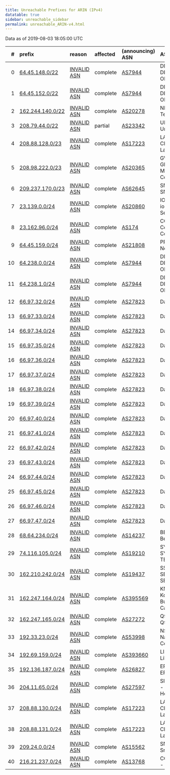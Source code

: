 ```yaml
---
title: Unreachable Prefixes for ARIN (IPv4)
datatable: true
sidebar: unreachable_sidebar
permalink: unreachable_ARIN-v4.html
---
```


Data as of 2019-08-03 18:05:00 UTC


<div class="datatable-begin"></div>

|   # | prefix                                                     | reason                                                                                                   | affected   | (announcing) ASN                         | AS Name                                                |   unreachable /24s |
|----:|:-----------------------------------------------------------|:---------------------------------------------------------------------------------------------------------|:-----------|:-----------------------------------------|:-------------------------------------------------------|-------------------:|
|   0 | [64.45.148.0/22](https://stat.ripe.net/64.45.148.0/22)     | [INVALID ASN](https://rpki-validator.ripe.net/announcement-preview?asn=AS7944&prefix=64.45.148.0/22)     | complete   | [AS7944](unreachable_AS7944-v4.html)     | DMVOL-ASN - DELMARVA ONLINE                            |                  4 |
|   1 | [64.45.152.0/22](https://stat.ripe.net/64.45.152.0/22)     | [INVALID ASN](https://rpki-validator.ripe.net/announcement-preview?asn=AS7944&prefix=64.45.152.0/22)     | complete   | [AS7944](unreachable_AS7944-v4.html)     | DMVOL-ASN - DELMARVA ONLINE                            |                  4 |
|   2 | [162.244.140.0/22](https://stat.ripe.net/162.244.140.0/22) | [INVALID ASN](https://rpki-validator.ripe.net/announcement-preview?asn=AS20278&prefix=162.244.140.0/22)  | complete   | [AS20278](unreachable_AS20278-v4.html)   | NEXEON - Nexeon Technologies                           |                  4 |
|   3 | [208.79.44.0/22](https://stat.ripe.net/208.79.44.0/22)     | [INVALID ASN](https://rpki-validator.ripe.net/announcement-preview?asn=AS23342&prefix=208.79.44.0/22)    | partial    | [AS23342](unreachable_AS23342-v4.html)   | UNITEDLAYER - Unitedlayer                              |                  4 |
|   4 | [208.88.128.0/23](https://stat.ripe.net/208.88.128.0/23)   | [INVALID ASN](https://rpki-validator.ripe.net/announcement-preview?asn=AS17223&prefix=208.88.128.0/23)   | complete   | [AS17223](unreachable_AS17223-v4.html)   | LATISYS-CHICAGO - Latisys-Chicago                      |                  2 |
|   5 | [208.98.222.0/23](https://stat.ripe.net/208.98.222.0/23)   | [INVALID ASN](https://rpki-validator.ripe.net/announcement-preview?asn=AS20365&prefix=208.98.222.0/23)   | complete   | [AS20365](unreachable_AS20365-v4.html)   | GWMC-AS2 - Globalive Wireless Management Corp.         |                  2 |
|   6 | [209.237.170.0/23](https://stat.ripe.net/209.237.170.0/23) | [INVALID ASN](https://rpki-validator.ripe.net/announcement-preview?asn=AS62645&prefix=209.237.170.0/23)  | complete   | [AS62645](unreachable_AS62645-v4.html)   | SNAPNAMES - SNAPNAMES.COM                              |                  2 |
|   7 | [23.139.0.0/24](https://stat.ripe.net/23.139.0.0/24)       | [INVALID ASN](https://rpki-validator.ripe.net/announcement-preview?asn=AS20860&prefix=23.139.0.0/24)     | complete   | [AS20860](unreachable_AS20860-v4.html)   | IOMART-AS - iomart Cloud Services Limited.             |                  1 |
|   8 | [23.162.96.0/24](https://stat.ripe.net/23.162.96.0/24)     | [INVALID ASN](https://rpki-validator.ripe.net/announcement-preview?asn=AS174&prefix=23.162.96.0/24)      | complete   | [AS174](unreachable_AS174-v4.html)       | COGENT-174 - Cogent Communications                     |                  1 |
|   9 | [64.45.159.0/24](https://stat.ripe.net/64.45.159.0/24)     | [INVALID ASN](https://rpki-validator.ripe.net/announcement-preview?asn=AS21808&prefix=64.45.159.0/24)    | complete   | [AS21808](unreachable_AS21808-v4.html)   | PRLSS - Peerless Network Inc                           |                  1 |
|  10 | [64.238.0.0/24](https://stat.ripe.net/64.238.0.0/24)       | [INVALID ASN](https://rpki-validator.ripe.net/announcement-preview?asn=AS7944&prefix=64.238.0.0/24)      | complete   | [AS7944](unreachable_AS7944-v4.html)     | DMVOL-ASN - DELMARVA ONLINE                            |                  1 |
|  11 | [64.238.1.0/24](https://stat.ripe.net/64.238.1.0/24)       | [INVALID ASN](https://rpki-validator.ripe.net/announcement-preview?asn=AS7944&prefix=64.238.1.0/24)      | complete   | [AS7944](unreachable_AS7944-v4.html)     | DMVOL-ASN - DELMARVA ONLINE                            |                  1 |
|  12 | [66.97.32.0/24](https://stat.ripe.net/66.97.32.0/24)       | [INVALID ASN](https://rpki-validator.ripe.net/announcement-preview?asn=AS27823&prefix=66.97.32.0/24)     | complete   | [AS27823](unreachable_AS27823-v4.html)   | Dattatec.com                                           |                  1 |
|  13 | [66.97.33.0/24](https://stat.ripe.net/66.97.33.0/24)       | [INVALID ASN](https://rpki-validator.ripe.net/announcement-preview?asn=AS27823&prefix=66.97.33.0/24)     | complete   | [AS27823](unreachable_AS27823-v4.html)   | Dattatec.com                                           |                  1 |
|  14 | [66.97.34.0/24](https://stat.ripe.net/66.97.34.0/24)       | [INVALID ASN](https://rpki-validator.ripe.net/announcement-preview?asn=AS27823&prefix=66.97.34.0/24)     | complete   | [AS27823](unreachable_AS27823-v4.html)   | Dattatec.com                                           |                  1 |
|  15 | [66.97.35.0/24](https://stat.ripe.net/66.97.35.0/24)       | [INVALID ASN](https://rpki-validator.ripe.net/announcement-preview?asn=AS27823&prefix=66.97.35.0/24)     | complete   | [AS27823](unreachable_AS27823-v4.html)   | Dattatec.com                                           |                  1 |
|  16 | [66.97.36.0/24](https://stat.ripe.net/66.97.36.0/24)       | [INVALID ASN](https://rpki-validator.ripe.net/announcement-preview?asn=AS27823&prefix=66.97.36.0/24)     | complete   | [AS27823](unreachable_AS27823-v4.html)   | Dattatec.com                                           |                  1 |
|  17 | [66.97.37.0/24](https://stat.ripe.net/66.97.37.0/24)       | [INVALID ASN](https://rpki-validator.ripe.net/announcement-preview?asn=AS27823&prefix=66.97.37.0/24)     | complete   | [AS27823](unreachable_AS27823-v4.html)   | Dattatec.com                                           |                  1 |
|  18 | [66.97.38.0/24](https://stat.ripe.net/66.97.38.0/24)       | [INVALID ASN](https://rpki-validator.ripe.net/announcement-preview?asn=AS27823&prefix=66.97.38.0/24)     | complete   | [AS27823](unreachable_AS27823-v4.html)   | Dattatec.com                                           |                  1 |
|  19 | [66.97.39.0/24](https://stat.ripe.net/66.97.39.0/24)       | [INVALID ASN](https://rpki-validator.ripe.net/announcement-preview?asn=AS27823&prefix=66.97.39.0/24)     | complete   | [AS27823](unreachable_AS27823-v4.html)   | Dattatec.com                                           |                  1 |
|  20 | [66.97.40.0/24](https://stat.ripe.net/66.97.40.0/24)       | [INVALID ASN](https://rpki-validator.ripe.net/announcement-preview?asn=AS27823&prefix=66.97.40.0/24)     | complete   | [AS27823](unreachable_AS27823-v4.html)   | Dattatec.com                                           |                  1 |
|  21 | [66.97.41.0/24](https://stat.ripe.net/66.97.41.0/24)       | [INVALID ASN](https://rpki-validator.ripe.net/announcement-preview?asn=AS27823&prefix=66.97.41.0/24)     | complete   | [AS27823](unreachable_AS27823-v4.html)   | Dattatec.com                                           |                  1 |
|  22 | [66.97.42.0/24](https://stat.ripe.net/66.97.42.0/24)       | [INVALID ASN](https://rpki-validator.ripe.net/announcement-preview?asn=AS27823&prefix=66.97.42.0/24)     | complete   | [AS27823](unreachable_AS27823-v4.html)   | Dattatec.com                                           |                  1 |
|  23 | [66.97.43.0/24](https://stat.ripe.net/66.97.43.0/24)       | [INVALID ASN](https://rpki-validator.ripe.net/announcement-preview?asn=AS27823&prefix=66.97.43.0/24)     | complete   | [AS27823](unreachable_AS27823-v4.html)   | Dattatec.com                                           |                  1 |
|  24 | [66.97.44.0/24](https://stat.ripe.net/66.97.44.0/24)       | [INVALID ASN](https://rpki-validator.ripe.net/announcement-preview?asn=AS27823&prefix=66.97.44.0/24)     | complete   | [AS27823](unreachable_AS27823-v4.html)   | Dattatec.com                                           |                  1 |
|  25 | [66.97.45.0/24](https://stat.ripe.net/66.97.45.0/24)       | [INVALID ASN](https://rpki-validator.ripe.net/announcement-preview?asn=AS27823&prefix=66.97.45.0/24)     | complete   | [AS27823](unreachable_AS27823-v4.html)   | Dattatec.com                                           |                  1 |
|  26 | [66.97.46.0/24](https://stat.ripe.net/66.97.46.0/24)       | [INVALID ASN](https://rpki-validator.ripe.net/announcement-preview?asn=AS27823&prefix=66.97.46.0/24)     | complete   | [AS27823](unreachable_AS27823-v4.html)   | Dattatec.com                                           |                  1 |
|  27 | [66.97.47.0/24](https://stat.ripe.net/66.97.47.0/24)       | [INVALID ASN](https://rpki-validator.ripe.net/announcement-preview?asn=AS27823&prefix=66.97.47.0/24)     | complete   | [AS27823](unreachable_AS27823-v4.html)   | Dattatec.com                                           |                  1 |
|  28 | [68.64.234.0/24](https://stat.ripe.net/68.64.234.0/24)     | [INVALID ASN](https://rpki-validator.ripe.net/announcement-preview?asn=AS14237&prefix=68.64.234.0/24)    | complete   | [AS14237](unreachable_AS14237-v4.html)   | BEAMSPEED1 - Beamspeed LLC                             |                  1 |
|  29 | [74.116.105.0/24](https://stat.ripe.net/74.116.105.0/24)   | [INVALID ASN](https://rpki-validator.ripe.net/announcement-preview?asn=AS19210&prefix=74.116.105.0/24)   | complete   | [AS19210](unreachable_AS19210-v4.html)   | SYNCHRONOSS - SYNCHRONOSS TECHNOLOGIES                 |                  1 |
|  30 | [162.210.242.0/24](https://stat.ripe.net/162.210.242.0/24) | [INVALID ASN](https://rpki-validator.ripe.net/announcement-preview?asn=AS19437&prefix=162.210.242.0/24)  | complete   | [AS19437](unreachable_AS19437-v4.html)   | SS-ASH - SECURED SERVERS LLC                           |                  1 |
|  31 | [162.247.164.0/24](https://stat.ripe.net/162.247.164.0/24) | [INVALID ASN](https://rpki-validator.ripe.net/announcement-preview?asn=AS395569&prefix=162.247.164.0/24) | complete   | [AS395569](unreachable_AS395569-v4.html) | KMBS-CA - Konica Minolta Business Solutions Canada LTD |                  1 |
|  32 | [162.247.165.0/24](https://stat.ripe.net/162.247.165.0/24) | [INVALID ASN](https://rpki-validator.ripe.net/announcement-preview?asn=AS27272&prefix=162.247.165.0/24)  | complete   | [AS27272](unreachable_AS27272-v4.html)   | Q9-AS-CAL3 - Q9 Networks Inc.                          |                  1 |
|  33 | [192.33.23.0/24](https://stat.ripe.net/192.33.23.0/24)     | [INVALID ASN](https://rpki-validator.ripe.net/announcement-preview?asn=AS53998&prefix=192.33.23.0/24)    | complete   | [AS53998](unreachable_AS53998-v4.html)   | NSC-AS01 - National Systems Corporation                |                  1 |
|  34 | [192.69.159.0/24](https://stat.ripe.net/192.69.159.0/24)   | [INVALID ASN](https://rpki-validator.ripe.net/announcement-preview?asn=AS393660&prefix=192.69.159.0/24)  | complete   | [AS393660](unreachable_AS393660-v4.html) | LIBERA-ASN1 - Libera Inc.                              |                  1 |
|  35 | [192.136.187.0/24](https://stat.ripe.net/192.136.187.0/24) | [INVALID ASN](https://rpki-validator.ripe.net/announcement-preview?asn=AS26827&prefix=192.136.187.0/24)  | complete   | [AS26827](unreachable_AS26827-v4.html)   | EPBTELECOM - EPB Fiber Optics                          |                  1 |
|  36 | [204.11.65.0/24](https://stat.ripe.net/204.11.65.0/24)     | [INVALID ASN](https://rpki-validator.ripe.net/announcement-preview?asn=AS27597&prefix=204.11.65.0/24)    | complete   | [AS27597](unreachable_AS27597-v4.html)   | SITESERVER-IDC1 - Siteserver Hosting                   |                  1 |
|  37 | [208.88.130.0/24](https://stat.ripe.net/208.88.130.0/24)   | [INVALID ASN](https://rpki-validator.ripe.net/announcement-preview?asn=AS17223&prefix=208.88.130.0/24)   | complete   | [AS17223](unreachable_AS17223-v4.html)   | LATISYS-CHICAGO - Latisys-Chicago                      |                  1 |
|  38 | [208.88.131.0/24](https://stat.ripe.net/208.88.131.0/24)   | [INVALID ASN](https://rpki-validator.ripe.net/announcement-preview?asn=AS17223&prefix=208.88.131.0/24)   | complete   | [AS17223](unreachable_AS17223-v4.html)   | LATISYS-CHICAGO - Latisys-Chicago                      |                  1 |
|  39 | [209.24.0.0/24](https://stat.ripe.net/209.24.0.0/24)       | [INVALID ASN](https://rpki-validator.ripe.net/announcement-preview?asn=AS15562&prefix=209.24.0.0/24)     | complete   | [AS15562](unreachable_AS15562-v4.html)   | SNIJDERS - Job Snijders                                |                  1 |
|  40 | [216.21.237.0/24](https://stat.ripe.net/216.21.237.0/24)   | [INVALID ASN](https://rpki-validator.ripe.net/announcement-preview?asn=AS13768&prefix=216.21.237.0/24)   | complete   | [AS13768](unreachable_AS13768-v4.html)   | COGECO-PEER1 - Cogeco Peer 1                           |                  1 |

<div class="datatable-end"></div>